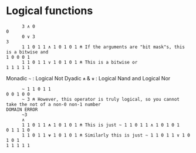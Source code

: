 # Logical functions

```apl
      3 ∧ 0
0
      0 ∨ 3
3
      1 1 0 1 1 ∧ 1 0 1 0 1 ⍝ If the arguments are "bit mask"s, this is a bitwise and
1 0 0 0 1
      1 1 0 1 1 ∨ 1 0 1 0 1 ⍝ This is a bitwise or
1 1 1 1 1
```

Monadic `~` : Logical Not
Dyadic `⍲` & `⍱` : Logical Nand and Logical Nor
```apl
      ~ 1 1 0 1 1
0 0 1 0 0
      ~ 3 ⍝ However, this operator is truly logical, so you cannot take the not of a non-0 non-1 number
DOMAIN ERROR
      ~3
      ∧
      1 1 0 1 1 ⍲ 1 0 1 0 1 ⍝ This is just ~ 1 1 0 1 1 ∧ 1 0 1 0 1
0 1 1 1 0
      1 1 0 1 1 ⍱ 1 0 1 0 1 ⍝ Similarly this is just ~ 1 1 0 1 1 ∨ 1 0 1 0 1
1 1 1 1 1
```
